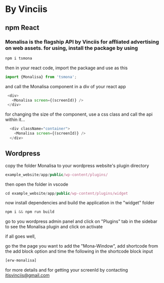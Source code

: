 # By Vinciis
## npm React
### Monalisa is the flagship API by Vinciis for affliated advertising on web assets. for using, install the package by using

```JavaScript
npm i tsmona
```
then in your react code, import the package and use as this

```JavaScript
import {Monalisa} from 'tsmona';
```
and call the Monalisa component in a div of your react app

```JavaScript
 <div>
   <Monalisa screen={(screenId)} />
 </div>
```
for changing the size of the component, use a css class and call the api within it...

```JavaScript
  <div className="container">
    <Monalisa screen={(screenId)} />
  </div>
```

## Wordpress

copy the folder Monalisa to your wordpress website's plugin directory

```JavaScript
example_website/app/public/wp-content/plugins/
```

then open the folder in vscode

```JavaScript
cd example_website/app/public/wp-content/plugins/widget
```

now install dependencies and build the application in the "widget" folder

```JavaScript
npm i && npm run build
```
go to you wordpress admin panel and click on "Plugins" tab in the sidebar to see the Monalisa plugin and click on activate

if all goes well,

go the the page you want to add the "Mona-Window", add shortcode from the add block option and time the following in the shortcode block input

```JavaScript
[erw-monalisa]
```

for more details and for getting your screenId by contacting itisvinciis@gmail.com
